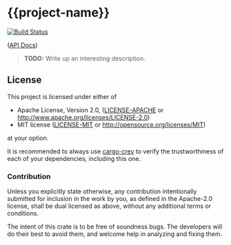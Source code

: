 # {{project-name}}

[![Build Status](https://travis-ci.com/Michael-F-Bryan/{{project-name}}.svg?branch=master)](https://travis-ci.com/Michael-F-Bryan/{{project-name}})

([API Docs])

> **TODO:** Write up an interesting description.

## License

This project is licensed under either of

 * Apache License, Version 2.0, ([LICENSE-APACHE](LICENSE-APACHE.md) or
   http://www.apache.org/licenses/LICENSE-2.0)
 * MIT license ([LICENSE-MIT](LICENSE-MIT.md) or
   http://opensource.org/licenses/MIT)

at your option.

It is recommended to always use [cargo-crev][crev] to verify the
trustworthiness of each of your dependencies, including this one.

### Contribution

Unless you explicitly state otherwise, any contribution intentionally
submitted for inclusion in the work by you, as defined in the Apache-2.0
license, shall be dual licensed as above, without any additional terms or
conditions.

The intent of this crate is to be free of soundness bugs. The developers will
do their best to avoid them, and welcome help in analyzing and fixing them.

[API Docs]: https://michael-f-bryan.github.io/{{project-name}}
[crev]: https://github.com/crev-dev/cargo-crev

